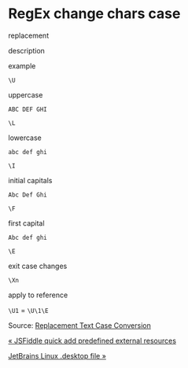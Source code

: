 # RegEx change chars case

replacement

description

example

`\U`

uppercase

`ABC DEF GHI`

`\L`

lowercase

`abc def ghi`

`\I`

initial capitals

`Abc Def Ghi`

`\F`

first capital

`Abc def ghi`

`\E`

exit case changes

`\Xn`

apply to reference

`\U1` = `\U\1\E`



Source: [Replacement Text Case Conversion](https://www.regular-expressions.info/replacecase.html)



[« JSFiddle quick add predefined external resources](jsfiddle-quick-add-predefined-external-resources.html)

[JetBrains Linux .desktop file »](jetbrains-linux-desktop-file.html)


